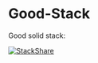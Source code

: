 # Good-Stack
Good solid stack:

[![StackShare](https://img.shields.io/badge/tech-stack-0690fa.svg?style=flat)](https://stackshare.io/kneric/my-stack)
